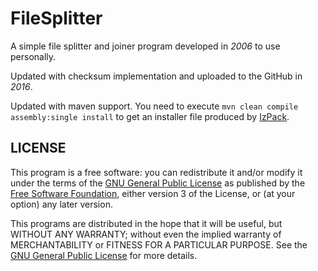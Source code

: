 # FileSplitter

A simple file splitter and joiner program developed in _2006_ to use personally.

Updated with checksum implementation and uploaded to the GitHub in _2016_.

Updated with maven support. You need to execute `mvn clean compile assembly:single install` to get an installer file produced by [IzPack](http://izpack.org/).

## LICENSE

This program is a free software: you can redistribute it and/or modify it under the terms of the [GNU General Public License](https://www.gnu.org/licenses/gpl-3.0.en.html) as published by the [Free Software Foundation](https://www.fsf.org), either version 3 of the License, or (at your option) any later version.

This programs are distributed in the hope that it will be useful, but WITHOUT ANY WARRANTY; without even the implied warranty of MERCHANTABILITY or FITNESS FOR A PARTICULAR PURPOSE. See the [GNU General Public License](./LICENSE) for more details.
